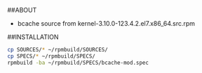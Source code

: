 ##ABOUT
- bcache source from kernel-3.10.0-123.4.2.el7.x86_64.src.rpm

##INSTALLATION
```bash
cp SOURCES/* ~/rpmbuild/SOURCES/
cp SPECS/* ~/rpmbuild/SPECS/
rpmbuild -ba ~/rpmbuild/SPECS/bcache-mod.spec
```
